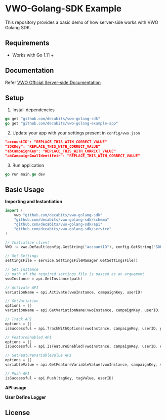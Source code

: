 # VWO-Golang-SDK Example

This repository provides a basic demo of how server-side works with VWO Golang SDK.


## Requirements

* Works with Go 1.11 +


## Documentation

Refer [VWO Official Server-side Documentation](https://developers.vwo.com/reference#server-side-introduction)


## Setup

1. Install dependencies

```go
go get "github.com/decabits/vwo-golang-sdk"
go get "github.com/decabits/vwo-golang-example-app"

```

2. Update your app with your settings present in `config/vwo.json`

```json
"accountID": "REPLACE_THIS_WITH_CORRECT_VALUE"
"SDKKey": "REPLACE_THIS_WITH_CORRECT_VALUE"
"abCampaignKey": "REPLACE_THIS_WITH_CORRECT_VALUE"
"abCampaignGoalIdentifeir": "REPLACE_THIS_WITH_CORRECT_VALUE"
```

3. Run application

```go
go run main.go dev
```


## Basic Usage

**Importing and Instantiation**

```go
import (
	vwo "github.com/decabits/vwo-golang-sdk"
    "github.com/decabits/vwo-golang-sdk/schema"
    "github.com/decabits/vwo-golang-sdk/api"
    "github.com/decabits/vwo-golang-sdk/service"
)

// Initialize client
VWO := vwo.Default(config.GetString("accountID"), config.GetString("SDKKey"), storage)

// Get Settings
settingsFile = service.SettingsFileManager.GetSettingsFile()

// Get Instance
// path of the required settings file is passed as an arguement 
vwoInstance = api.GetInstance(path)

// Activate API
variationName = api.Activate(vwoInstance, campaignKey, userID)

// GetVariation
options = {}
variationName = api.GetVariationName(vwoInstance, campaignKey, userID, options)

// Track API
options = {}
isSuccessful = api.TrackWithOptions(vwoInstance, campaignKey, userID, goalIdentifier, options)

// FeatureEnabled API
options = {}
isSuccessful = api.IsFeatureEnabled(vwoInstance, campaignKey, userID, options)

// GetFeatureVariableValue API
options = {}
variableValue = api.GetFeatureVariableValue(vwoInstance, campaignKey, variableKey, userID, options)

// Push API
isSuccessful = api.Push(tagKey, tagValue, userID)
```

**API usage**

**User Define Logger**


## License


